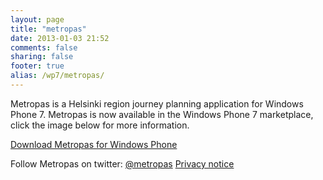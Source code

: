 ```yaml
---
layout: page
title: "metropas"
date: 2013-01-03 21:52
comments: false
sharing: false
footer: true
alias: /wp7/metropas/
---
```


Metropas is a Helsinki region journey planning application for Windows Phone 7. Metropas is now available in the Windows Phone 7 marketplace, click the image below for more information.

[Download Metropas for Windows Phone][marketplaceLink]

Follow Metropas on twitter: [@metropas][metropasTwitter] 
[Privacy notice][privacyNotice]

[metropasTwitter]: http://twitter.com/#!/metropas
[privacyNotice]: /projects/metropas/privacy
[marketplaceLink]: http://www.windowsphone.com/s?appid=de48d4e7-44a3-e011-986b-78e7d1fa76f8 "Click to Download Metropas for Windows Phone"